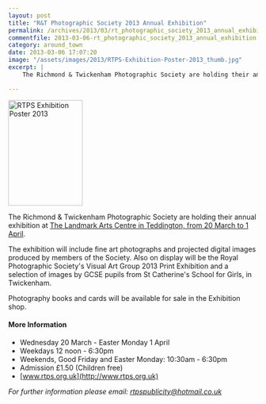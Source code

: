 ```yaml
---
layout: post
title: "R&T Photographic Society 2013 Annual Exhibition"
permalink: /archives/2013/03/rt_photographic_society_2013_annual_exhibition.html
commentfile: 2013-03-06-rt_photographic_society_2013_annual_exhibition
category: around_town
date: 2013-03-06 17:07:20
image: "/assets/images/2013/RTPS-Exhibition-Poster-2013_thumb.jpg"
excerpt: |
    The Richmond & Twickenham Photographic Society are holding their annual exhibition at <a href="https://stmargarets.london/event/show/200705143808">The Landmark Arts Centre in Teddington, from 20 March to 1 April</a>

---
```


<a href="/assets/images/2013/RTPS-Exhibition-Poster-2013.jpg" title="See larger version of - RTPS Exhibition Poster 2013"><img src="/assets/images/2013/RTPS-Exhibition-Poster-2013_thumb.jpg" width="150" height="213" alt="RTPS Exhibition Poster 2013" class="photo right" /></a>

The Richmond & Twickenham Photographic Society are holding their annual exhibition at [The Landmark Arts Centre in Teddington, from 20 March to 1 April](/event/show/200705143808).

The exhibition will include fine art photographs and projected digital images produced by members of the Society. Also on display will be the Royal Photographic Society's Visual Art Group 2013 Print Exhibition and a selection of images by GCSE pupils from St Catherine's School for Girls, in Twickenham.

Photography books and cards will be available for sale in the Exhibition shop.

#### More Information

-   Wednesday 20 March - Easter Monday 1 April
-   Weekdays 12 noon - 6:30pm
-   Weekends, Good Friday and Easter Monday: 10:30am - 6:30pm
-   Admission £1.50 (Children free)
-   [www.rtps.org.uk](http://www.rtps.org.uk)

<em>For further information please email: [rtpspublicity@hotmail.co.uk](mailto:rtpspublicity@hotmail.co.uk)</em>
